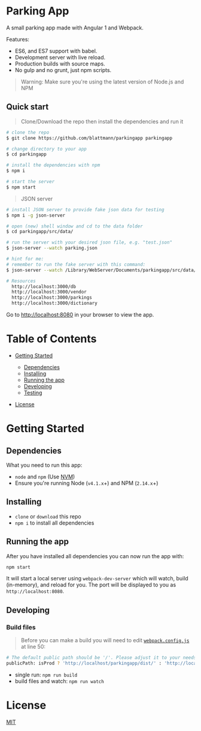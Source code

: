 # Parking App

A small parking app made with Angular 1 and Webpack.

Features:

- ES6, and ES7 support with babel.
- Development server with live reload.
- Production builds with source maps.
- No gulp and no grunt, just npm scripts.

> Warning: Make sure you're using the latest version of Node.js and NPM

## Quick start

> Clone/Download the repo then install the dependencies and run it

```bash
# clone the repo
$ git clone https://github.com/blattmann/parkingapp parkingapp

# change directory to your app
$ cd parkingapp

# install the dependencies with npm
$ npm i

# start the server
$ npm start
```

> JSON server

```bash
# install JSON server to provide fake json data for testing
$ npm i -g json-server

# open (new) shell window and cd to the data folder
$ cd parkingapp/src/data/

# run the server with your desired json file, e.g. "test.json"
$ json-server --watch parking.json

# hint for me:
# remember to run the fake server with this command:
$ json-server --watch /Library/WebServer/Documents/parkingapp/src/data/parking.json

# Resources
  http://localhost:3000/db
  http://localhost:3000/vendor
  http://localhost:3000/parkings
  http://localhost:3000/dictionary
```

Go to <http://localhost:8080> in your browser to view the app.

# Table of Contents

- [Getting Started](#getting-started)

  - [Dependencies](#dependencies)
  - [Installing](#installing)
  - [Running the app](#running-the-app)
  - [Developing](#developing)
  - [Testing](#testing)

- [License](#license)

# Getting Started

## Dependencies

What you need to run this app:

- `node` and `npm` (Use [NVM](https://github.com/creationix/nvm))
- Ensure you're running Node (`v4.1.x`+) and NPM (`2.14.x`+)

## Installing

- `clone` or `download` this repo
- `npm i` to install all dependencies

## Running the app

After you have installed all dependencies you can now run the app with:

```bash
npm start
```

It will start a local server using `webpack-dev-server` which will watch, build (in-memory), and reload for you. The port will be displayed to you as `http://localhost:8080`.

## Developing

### Build files

> Before you can make a build you will need to edit [`webpack.config.js`](webpack.config.js) at line 50:

```bash
# The default public path should be '/'. Please adjust it to your needs!
publicPath: isProd ? 'http://localhost/parkingapp/dist/' : 'http://localhost:8080/',
```

- single run: `npm run build`
- build files and watch: `npm run watch`

# License

[MIT](/LICENSE)
